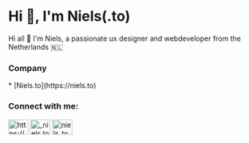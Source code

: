 <h1>Hi 👋, I'm Niels(.to)</h1>
Hi all 👋 I'm Niels, a passionate ux designer and webdeveloper from the Netherlands 🇳🇱

<h3 align="left">Company</h3>
* [Niels.to](https://niels.to)

<h3 align="left">Connect with me:</h3>
<p align="left">
<a href="https://linkedin.com/in/https://www.linkedin.com/company/niels-to/" target="blank"><img align="center" src="https://raw.githubusercontent.com/rahuldkjain/github-profile-readme-generator/master/src/images/icons/Social/linked-in-alt.svg" alt="https://www.linkedin.com/company/niels-to/" height="30" width="40" /></a>
<a href="https://instagram.com/_niels.to" target="blank"><img align="center" src="https://raw.githubusercontent.com/rahuldkjain/github-profile-readme-generator/master/src/images/icons/Social/instagram.svg" alt="_niels.to" height="30" width="40" /></a>
<a href="https://dribbble.com/niels_to" target="blank"><img align="center" src="https://raw.githubusercontent.com/rahuldkjain/github-profile-readme-generator/master/src/images/icons/Social/dribbble.svg" alt="niels_to" height="30" width="40" /></a>
</p>
